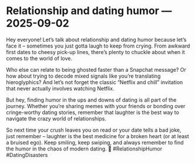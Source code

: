 # Relationship and dating humor — 2025-09-02

Hey everyone! Let’s talk about relationship and dating humor because let’s face it – sometimes you just gotta laugh to keep from crying. From awkward first dates to cheesy pick-up lines, there’s plenty to chuckle about when it comes to the world of love.

Who else can relate to being ghosted faster than a Snapchat message? Or how about trying to decode mixed signals like you’re translating hieroglyphics? And let’s not forget the classic “Netflix and chill” invitation that never actually involves watching Netflix.

But hey, finding humor in the ups and downs of dating is all part of the journey. Whether you’re sharing memes with your friends or bonding over cringe-worthy dating stories, remember that laughter is the best way to navigate the crazy world of relationships.

So next time your crush leaves you on read or your date tells a bad joke, just remember – laughter is the best medicine for a broken heart (or at least a bruised ego). Keep smiling, keep swiping, and always remember to find the humor in the chaos of modern dating. 💖 #RelationshipHumor #DatingDisasters
